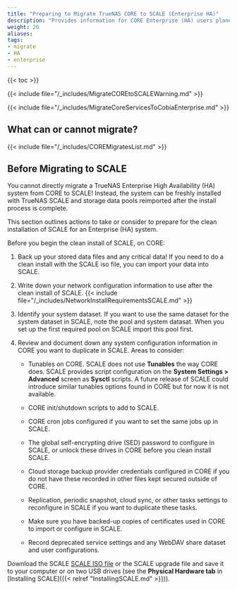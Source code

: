 ```yaml
---
title: "Preparing to Migrate TrueNAS CORE to SCALE (Enterprise HA)"
description: "Provides information for CORE Enterprise (HA) users planning to migrate to SCALE and what you need to know and have ready before beginning the one-way process."
weight: 20
aliases:
tags:
- migrate
- HA
- enterprise
---
```


{{< toc >}}

{{< include file="/_includes/MigrateCOREtoSCALEWarning.md" >}}

{{< include file="/_includes/MigrateCoreServicesToCobiaEnterprise.md" >}}

## What can or cannot migrate?

{{< include file="/_includes/COREMigratesList.md" >}}

## Before Migrating to SCALE

You cannot directly migrate a TrueNAS Enterprise High Availability (HA) system from CORE to SCALE!
Instead, the system can be freshly installed with TrueNAS SCALE and storage data pools reimported after the install process is complete.

This section outlines actions to take or consider to prepare for the clean installation of SCALE for an Enterprise (HA) system.

Before you begin the clean install of SCALE, on CORE:

1. Back up your stored data files and any critical data!
   If you need to do a clean install with the SCALE <file>iso</file> file, you can import your data into SCALE.

2. Write down your network configuration information to use after the clean install of SCALE.
   {{< include file="/_includes/NetworkInstallRequirementsSCALE.md" >}}

3. Identify your system dataset.
   If you want to use the same dataset for the system dataset in SCALE, note the pool and system datasat.
   When you set up the first required pool on SCALE import this pool first.

4. Review and document down any system configuration information in CORE you want to duplicate in SCALE. Areas to consider:

   * Tunables on CORE.
     SCALE does not use **Tunables** the way CORE does. SCALE provides script configuration on the **System Settings > Advanced** screen as **Sysctl** scripts.
     A future release of SCALE could introduce similar tunables options found in CORE but for now it is not available.

   * CORE init/shutdown scripts to add to SCALE.

   * CORE cron jobs configured if you want to set the same jobs up in SCALE.

   * The global self-encrypting drive (SED) password to configure in SCALE, or unlock these drives in CORE before you clean install SCALE.

   * Cloud storage backup provider credentials configured in CORE if you do not have these recorded in other files kept secured outside of CORE.

   * Replication, periodic snapshot, cloud sync, or other tasks settings to reconfigure in SCALE if you want to duplicate these tasks.

   * Make sure you have backed-up copies of certificates used in CORE to import or configure in SCALE.

   * Record deprecated service settings and any WebDAV share dataset and user configurations.

Download the SCALE [SCALE ISO file](https://www.truenas.com/download-tn-scale/) or the SCALE upgrade file and save it to your computer or on two USB drives (see the **Physical Hardware tab** in [Installing SCALE]({{< relref "InstallingSCALE.md" >}})).
